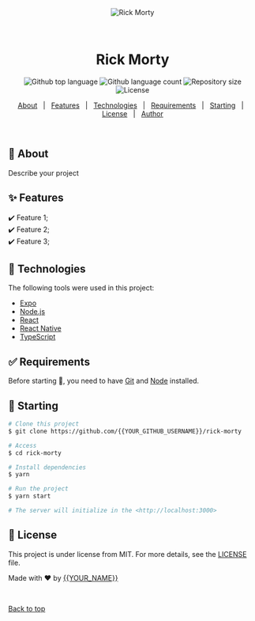 <div align="center" id="top"> 
  <img src="./.github/app.gif" alt="Rick Morty" />

  &#xa0;

  <!-- <a href="https://rickmorty.netlify.app">Demo</a> -->
</div>

<h1 align="center">Rick Morty</h1>

<p align="center">
  <img alt="Github top language" src="https://img.shields.io/github/languages/top/{{YOUR_GITHUB_USERNAME}}/rick-morty?color=56BEB8">

  <img alt="Github language count" src="https://img.shields.io/github/languages/count/{{YOUR_GITHUB_USERNAME}}/rick-morty?color=56BEB8">

  <img alt="Repository size" src="https://img.shields.io/github/repo-size/{{YOUR_GITHUB_USERNAME}}/rick-morty?color=56BEB8">

  <img alt="License" src="https://img.shields.io/github/license/{{YOUR_GITHUB_USERNAME}}/rick-morty?color=56BEB8">

  <!-- <img alt="Github issues" src="https://img.shields.io/github/issues/{{YOUR_GITHUB_USERNAME}}/rick-morty?color=56BEB8" /> -->

  <!-- <img alt="Github forks" src="https://img.shields.io/github/forks/{{YOUR_GITHUB_USERNAME}}/rick-morty?color=56BEB8" /> -->

  <!-- <img alt="Github stars" src="https://img.shields.io/github/stars/{{YOUR_GITHUB_USERNAME}}/rick-morty?color=56BEB8" /> -->
</p>

<!-- Status -->

<!-- <h4 align="center"> 
	🚧  Rick Morty 🚀 Under construction...  🚧
</h4> 

<hr> -->

<p align="center">
  <a href="#dart-about">About</a> &#xa0; | &#xa0; 
  <a href="#sparkles-features">Features</a> &#xa0; | &#xa0;
  <a href="#rocket-technologies">Technologies</a> &#xa0; | &#xa0;
  <a href="#white_check_mark-requirements">Requirements</a> &#xa0; | &#xa0;
  <a href="#checkered_flag-starting">Starting</a> &#xa0; | &#xa0;
  <a href="#memo-license">License</a> &#xa0; | &#xa0;
  <a href="https://github.com/{{YOUR_GITHUB_USERNAME}}" target="_blank">Author</a>
</p>

<br>

## :dart: About ##

Describe your project

## :sparkles: Features ##

:heavy_check_mark: Feature 1;\
:heavy_check_mark: Feature 2;\
:heavy_check_mark: Feature 3;

## :rocket: Technologies ##

The following tools were used in this project:

- [Expo](https://expo.io/)
- [Node.js](https://nodejs.org/en/)
- [React](https://pt-br.reactjs.org/)
- [React Native](https://reactnative.dev/)
- [TypeScript](https://www.typescriptlang.org/)

## :white_check_mark: Requirements ##

Before starting :checkered_flag:, you need to have [Git](https://git-scm.com) and [Node](https://nodejs.org/en/) installed.

## :checkered_flag: Starting ##

```bash
# Clone this project
$ git clone https://github.com/{{YOUR_GITHUB_USERNAME}}/rick-morty

# Access
$ cd rick-morty

# Install dependencies
$ yarn

# Run the project
$ yarn start

# The server will initialize in the <http://localhost:3000>
```

## :memo: License ##

This project is under license from MIT. For more details, see the [LICENSE](LICENSE.md) file.


Made with :heart: by <a href="https://github.com/{{YOUR_GITHUB_USERNAME}}" target="_blank">{{YOUR_NAME}}</a>

&#xa0;

<a href="#top">Back to top</a>
